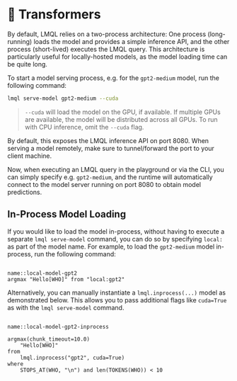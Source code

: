 # 🤗 Transformers

By default, LMQL relies on a two-process architecture: One process (long-running) loads the model and provides a simple inference API, and the other process (short-lived) executes the LMQL query. This architecture is particularly useful for locally-hosted models, as the model loading time can be quite long.

To start a model serving process, e.g. for the `gpt2-medium` model, run the following command:

```bash
lmql serve-model gpt2-medium --cuda
```

> `--cuda` will load the model on the GPU, if available. If multiple GPUs are available, the model will be distributed across all GPUs. To run with CPU inference, omit the `--cuda` flag.

By default, this exposes the LMQL inference API on port 8080. When serving a model remotely, make sure to tunnel/forward the port to your client machine.

Now, when executing an LMQL query in the playground or via the CLI, you can simply specify e.g. `gpt2-medium`, and the runtime will automatically connect to the model server running on port 8080 to obtain model predictions.

## In-Process Model Loading

If you would like to load the model in-process, without having to execute a separate `lmql serve-model` command, you can do so by specifying `local:` as part of the model name. For example, to load the `gpt2-medium` model in-process, run the following command:

```{lmql}

name::local-model-gpt2
argmax "Hello[WHO]" from "local:gpt2"
```

Alternatively, you can manually instantiate a `lmql.inprocess(...)` model as demonstrated below. This allows you to pass additional flags like `cuda=True` as with the `lmql serve-model` command.

```{lmql}

name::local-model-gpt2-inprocess

argmax(chunk_timeout=10.0)
    "Hello[WHO]"
from
    lmql.inprocess("gpt2", cuda=True)
where
    STOPS_AT(WHO, "\n") and len(TOKENS(WHO)) < 10
```